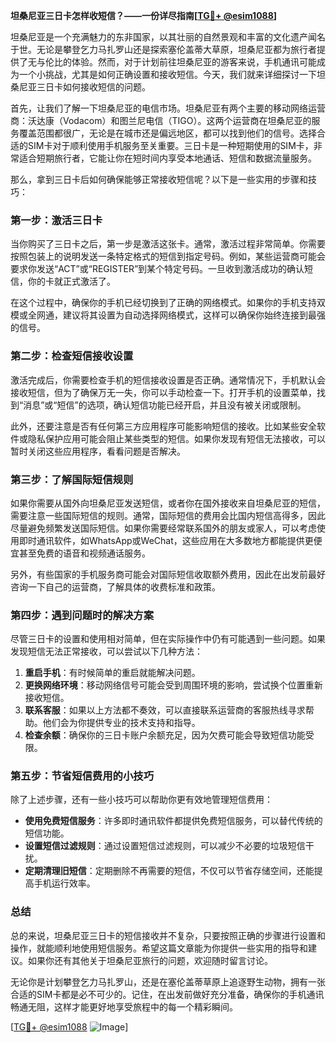 **坦桑尼亚三日卡怎样收短信？——一份详尽指南[[TG💪+ @esim1088](https://t.me/s/esim1088)]**

坦桑尼亚是一个充满魅力的东非国家，以其壮丽的自然景观和丰富的文化遗产闻名于世。无论是攀登乞力马扎罗山还是探索塞伦盖蒂大草原，坦桑尼亚都为旅行者提供了无与伦比的体验。然而，对于计划前往坦桑尼亚的游客来说，手机通讯可能成为一个小挑战，尤其是如何正确设置和接收短信。今天，我们就来详细探讨一下坦桑尼亚三日卡如何接收短信的问题。

首先，让我们了解一下坦桑尼亚的电信市场。坦桑尼亚有两个主要的移动网络运营商：沃达康（Vodacom）和图兰尼电信（TIGO）。这两个运营商在坦桑尼亚的服务覆盖范围都很广，无论是在城市还是偏远地区，都可以找到他们的信号。选择合适的SIM卡对于顺利使用手机服务至关重要。三日卡是一种短期使用的SIM卡，非常适合短期旅行者，它能让你在短时间内享受本地通话、短信和数据流量服务。

那么，拿到三日卡后如何确保能够正常接收短信呢？以下是一些实用的步骤和技巧：

### 第一步：激活三日卡

当你购买了三日卡之后，第一步是激活这张卡。通常，激活过程非常简单。你需要按照包装上的说明发送一条特定格式的短信到指定号码。例如，某些运营商可能会要求你发送“ACT”或“REGISTER”到某个特定号码。一旦收到激活成功的确认短信，你的卡就正式激活了。

在这个过程中，确保你的手机已经切换到了正确的网络模式。如果你的手机支持双模或全网通，建议将其设置为自动选择网络模式，这样可以确保你始终连接到最强的信号。

### 第二步：检查短信接收设置

激活完成后，你需要检查手机的短信接收设置是否正确。通常情况下，手机默认会接收短信，但为了确保万无一失，你可以手动检查一下。打开手机的设置菜单，找到“消息”或“短信”的选项，确认短信功能已经开启，并且没有被关闭或限制。

此外，还要注意是否有任何第三方应用程序可能影响短信的接收。比如某些安全软件或隐私保护应用可能会阻止某些类型的短信。如果你发现有短信无法接收，可以暂时关闭这些应用程序，看看问题是否解决。

### 第三步：了解国际短信规则

如果你需要从国外向坦桑尼亚发送短信，或者你在国外接收来自坦桑尼亚的短信，需要注意一些国际短信的规则。通常，国际短信的费用会比国内短信高得多，因此尽量避免频繁发送国际短信。如果你需要经常联系国外的朋友或家人，可以考虑使用即时通讯软件，如WhatsApp或WeChat，这些应用在大多数地方都能提供更便宜甚至免费的语音和视频通话服务。

另外，有些国家的手机服务商可能会对国际短信收取额外费用，因此在出发前最好咨询一下自己的运营商，了解具体的收费标准和政策。

### 第四步：遇到问题时的解决方案

尽管三日卡的设置和使用相对简单，但在实际操作中仍有可能遇到一些问题。如果发现短信无法正常接收，可以尝试以下几种方法：

1. **重启手机**：有时候简单的重启就能解决问题。
2. **更换网络环境**：移动网络信号可能会受到周围环境的影响，尝试换个位置重新接收短信。
3. **联系客服**：如果以上方法都不奏效，可以直接联系运营商的客服热线寻求帮助。他们会为你提供专业的技术支持和指导。
4. **检查余额**：确保你的三日卡账户余额充足，因为欠费可能会导致短信功能受限。

### 第五步：节省短信费用的小技巧

除了上述步骤，还有一些小技巧可以帮助你更有效地管理短信费用：

- **使用免费短信服务**：许多即时通讯软件都提供免费短信服务，可以替代传统的短信功能。
- **设置短信过滤规则**：通过设置短信过滤规则，可以减少不必要的垃圾短信干扰。
- **定期清理旧短信**：定期删除不再需要的短信，不仅可以节省存储空间，还能提高手机运行效率。

### 总结

总的来说，坦桑尼亚三日卡的短信接收并不复杂，只要按照正确的步骤进行设置和操作，就能顺利地使用短信服务。希望这篇文章能为你提供一些实用的指导和建议。如果你还有其他关于坦桑尼亚旅行的问题，欢迎随时留言讨论。

无论你是计划攀登乞力马扎罗山，还是在塞伦盖蒂草原上追逐野生动物，拥有一张合适的SIM卡都是必不可少的。记住，在出发前做好充分准备，确保你的手机通讯畅通无阻，这样才能更好地享受旅程中的每一个精彩瞬间。

[[TG💪+ @esim1088](https://t.me/s/esim1088) ![Image](https://i.postimg.cc/4NQfJmqS/Snipaste-2025-05-13-00-14-12.png)]